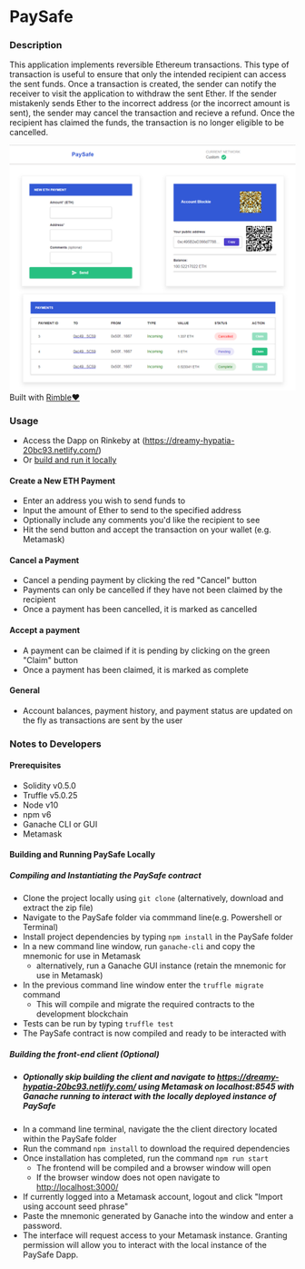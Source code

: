 # PaySafe

### Description
This application implements reversible Ethereum transactions. This type of transaction is useful to ensure that only the intended recipient can access the sent funds. Once a transaction is created, the sender can notify the receiver to visit the application to withdraw the sent Ether. If the sender mistakenly sends Ether to the incorrect address (or the incorrect amount is sent), the sender may cancel the transaction and recieve a refund. Once the recipient has claimed the funds, the transaction is no longer eligible to be cancelled.

![PaySafe Screenshot](https://github.com/suhailgme/PaySafe/blob/master/screenshots/PaySafe.PNG)
Built with [Rimble❤️](https://github.com/ConsenSys/rimble-ui)
### Usage
* Access the Dapp on Rinkeby at (https://dreamy-hypatia-20bc93.netlify.com/) 
* Or [build and run it locally](#notes-to-developers)

#### Create a New ETH Payment
* Enter an address you wish to send funds to
* Input the amount of Ether to send to the specified address
* Optionally include any comments you'd like the recipient to see
* Hit the send button and accept the transaction on your wallet (e.g. Metamask)

#### Cancel a Payment
* Cancel a pending payment by clicking the red "Cancel" button
* Payments can only be cancelled if they have not been claimed by the recipient
* Once a payment has been cancelled, it is marked as cancelled

#### Accept a payment
* A payment can be claimed if it is pending by clicking on the green "Claim" button
* Once a payment has been claimed, it is marked as complete

#### General
* Account balances, payment history, and payment status are updated on the fly as transactions are sent by the user

### Notes to Developers
#### Prerequisites
* Solidity v0.5.0
* Truffle v5.0.25
* Node v10
* npm v6
* Ganache CLI or GUI
* Metamask

#### Building and Running PaySafe Locally
##### Compiling and Instantiating the PaySafe contract
* Clone the project locally using `git clone` (alternatively, download and extract the zip file)
* Navigate to the PaySafe folder via commmand line(e.g. Powershell or Terminal)
* Install project dependencies by typing `npm install` in the PaySafe folder
* In a new command line window, run `ganache-cli` and copy the mnemonic for use in Metamask
  * alternatively, run a Ganache GUI instance (retain the mnemonic for use in Metamask)
* In the previous command line window enter the `truffle migrate` command
  * This will compile and migrate the required contracts to the development blockchain
* Tests can be run by typing `truffle test`
* The PaySafe contract is now compiled and ready to be interacted with
##### Building the front-end client (Optional)
* ##### Optionally skip building the client and navigate to https://dreamy-hypatia-20bc93.netlify.com/ using Metamask on localhost:8545 with Ganache running to interact with the locally deployed instance of PaySafe
* In a command line terminal, navigate the the client directory located within the PaySafe folder
* Run the command `npm install` to download the required dependencies
* Once installation has completed, run the command `npm run start`
  * The frontend will be compiled and a browser window will open
  * If the browser window does not open navigate to [http://localhost:3000/](http://localhost:3000/)
* If currently logged into a Metamask account, logout and click "Import using account seed phrase"
* Paste the mnemonic generated by Ganache into the window and enter a password.
* The interface will request access to your Metamask instance. Granting permission will allow you to interact with the local instance of the PaySafe Dapp.
